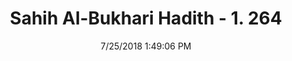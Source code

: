 ---
title        : "Sahih Al-Bukhari Hadith - 1. 264"
date         : 7/25/2018 1:49:06 PM
draft        : false
type         : "hadith"
layout       : "hadith"
BookCode     : "SHB"
VolumeNumber : "1"
HadithNumber : "264"
categories  :  ["Ghusl-Putting hands in container before bathing"]
tags  :  ["Anas bin Malik"]
---